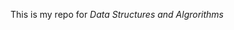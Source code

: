 

This is my repo for *Data Structures and Algrorithms*


<!---
1Aryan8/1Aryan8 is a ✨ special ✨ repository because its `README.md` (this file) appears on your GitHub profile.
You can click the Preview link to take a look at your changes.
--->
